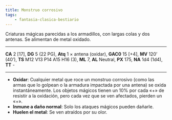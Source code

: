 ```yaml
---
title: Monstruo corrosivo
tags:
    - fantasia-clasica-bestiario
---
```

Criaturas mágicas parecidas a los armadillos, con largas colas y dos antenas. Se alimentan de metal oxidado.
___
**CA** 2 [17], **DG** 5 (22 PG), **Atq** 1 × antena (oxidar), **GAC0** 15 [+4], **MV** 120’ (40’), **TS** M12 V13 P14 A15 H16 (3), **ML** 7, **AL** Neutral, **PX** 175, **NA** 1d4 (1d4), **TT** -
___
- **Oxidar**: Cualquier metal que roce un monstruo corrosivo (como las armas que lo golpean o la armadura impactada por una antena) se oxida instantáneamente. Los objetos mágicos tienen un 10% por cada «+» de resistir a la oxidación, pero cada vez que se ven afectados, pierden un «+».
- **Inmune a daño normal**: Solo los ataques mágicos pueden dañarle.
- **Huelen el metal**: Se ven atraídos por su olor.
